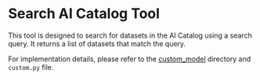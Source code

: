 # Search AI Catalog Tool

This tool is designed to search for datasets in the AI Catalog using a search query. It returns a list of datasets that match the query.

For implementation details, please refer to the [custom_model](./custom_model) directory and `custom.py` file.